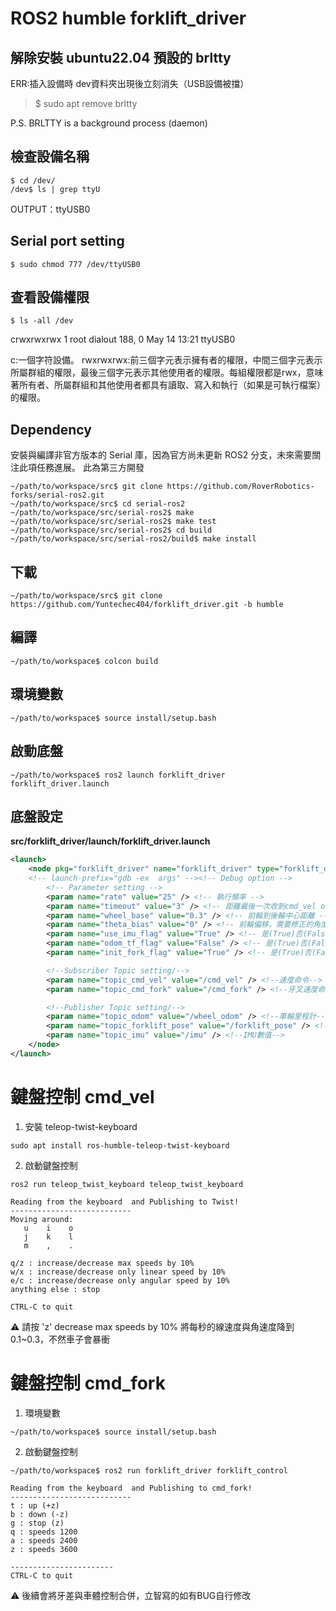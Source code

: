 # ROS2 humble forklift_driver


## 解除安裝 ubuntu22.04 預設的 brltty 
ERR:插入設備時 dev資料夾出現後立刻消失（USB設備被擋）
> $ sudo apt remove brltty

P.S. BRLTTY is a background process (daemon) 

## 檢查設備名稱
```
$ cd /dev/
/dev$ ls | grep ttyU
```

OUTPUT：ttyUSB0

## Serial port setting
```
$ sudo chmod 777 /dev/ttyUSB0
```

## 查看設備權限
```
$ ls -all /dev
```

crwxrwxrwx   1 root dialout 188,     0 May 14 13:21 ttyUSB0

c:一個字符設備。
rwxrwxrwx:前三個字元表示擁有者的權限，中間三個字元表示所屬群組的權限，最後三個字元表示其他使用者的權限。每組權限都是rwx，意味著所有者、所屬群組和其他使用者都具有讀取、寫入和執行（如果是可執行檔案）的權限。


## Dependency
安裝與編譯非官方版本的 Serial 庫，因為官方尚未更新 ROS2 分支，未來需要關注此項任務進展。
此為第三方開發
```
~/path/to/workspace/src$ git clone https://github.com/RoverRobotics-forks/serial-ros2.git
~/path/to/workspace/src$ cd serial-ros2
~/path/to/workspace/src/serial-ros2$ make
~/path/to/workspace/src/serial-ros2$ make test
~/path/to/workspace/src/serial-ros2$ cd build
~/path/to/workspace/src/serial-ros2/build$ make install
```
## 下載
```
~/path/to/workspace/src$ git clone https://github.com/Yuntechec404/forklift_driver.git -b humble
```
## 編譯
```
~/path/to/workspace$ colcon build
```
## 環境變數
```
~/path/to/workspace$ source install/setup.bash
```
## 啟動底盤
```
~/path/to/workspace$ ros2 launch forklift_driver forklift_driver.launch
```
## 底盤設定
**src/forklift_driver/launch/forklift_driver.launch**
```xml
<launch>  
	<node pkg="forklift_driver" name="forklift_driver" type="forklift_driver" output="screen" >
	<!-- launch-prefix="gdb -ex  args" --><!-- Debug option -->
	    <!-- Parameter setting -->
		<param name="rate" value="25" /> <!-- 執行頻率 -->
		<param name="timeout" value="3" /> <!-- 距離最後一次收到cmd_vel or cmd_fork幾秒後停止 -->
		<param name="wheel_base" value="0.3" /> <!-- 前輪到後輪中心距離 -->
		<param name="theta_bias" value="0" /> <!-- 前輪偏移，需要修正的角度 -->
		<param name="use_imu_flag" value="True" /> <!-- 是(True)否(False)使用imu角速度計算里程計 -->
		<param name="odom_tf_flag" value="False" /> <!-- 是(True)否(False)發布odom tf -->
		<param name="init_fork_flag" value="True" /> <!-- 是(True)否(False)讓牙叉降到底 -->

		<!--Subscriber Topic setting/-->
		<param name="topic_cmd_vel" value="/cmd_vel" /> <!--速度命令-->
		<param name="topic_cmd_fork" value="/cmd_fork" /> <!--牙叉速度命令-->

		<!--Publisher Topic setting/-->
		<param name="topic_odom" value="/wheel_odom" /> <!--車輪里程計-->
		<param name="topic_forklift_pose" value="/forklift_pose" /> <!--牙叉位置-->
		<param name="topic_imu" value="/imu" /> <!--IMU數值-->
	</node>
</launch>
```

# 鍵盤控制 cmd_vel

1. 安裝 teleop-twist-keyboard
```
sudo apt install ros-humble-teleop-twist-keyboard
```
2. 啟動鍵盤控制
```
ros2 run teleop_twist_keyboard teleop_twist_keyboard
```

```
Reading from the keyboard  and Publishing to Twist!
---------------------------
Moving around:
   u    i    o
   j    k    l
   m    ,    .

q/z : increase/decrease max speeds by 10%
w/x : increase/decrease only linear speed by 10%
e/c : increase/decrease only angular speed by 10%
anything else : stop

CTRL-C to quit
```
⚠️ 請按 'z'  decrease max speeds by 10%  將每秒的線速度與角速度降到 0.1~0.3，不然車子會暴衝

# 鍵盤控制 cmd_fork

1. 環境變數
```
~/path/to/workspace$ source install/setup.bash
```
2. 啟動鍵盤控制
```
~/path/to/workspace$ ros2 run forklift_driver forklift_control
```

```
Reading from the keyboard  and Publishing to cmd_fork!
---------------------------
t : up (+z)
b : down (-z)
g : stop (z)
q : speeds 1200
a : speeds 2400
z : speeds 3600

-----------------------
CTRL-C to quit
```
⚠️ 後續會將牙差與車體控制合併，立智寫的如有BUG自行修改
